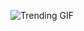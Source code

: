 
<!-- GIF_SECTION -->
![Trending GIF](https://media3.giphy.com/media/v1.Y2lkPThiYjIxNzcyb2RxbndkYWh0cTJvMTU1N3RyNWNxdHFkMWtmYTdyc3NnN3JtbzVxYyZlcD12MV9naWZzX3NlYXJjaCZjdD1n/LyV4cw0vDtAgc8xTHQ/giphy.gif)
<!-- END_GIF_SECTION -->
